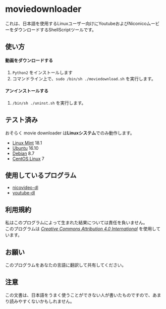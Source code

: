 # moviedownloader
これは、日本語を使用するLinuxユーザー向けにYoutubeおよびNiconicoムービーをダウンロードするShellScriptツールです。
## 使い方
#### 動画をダウンロードする
1. `Python2` をインストールします 
2. コマンドライン上で、`sudo /bin/sh ./moviedownload.sh` を実行します。
#### アンインストールする
1. `/bin/sh ./uninst.sh` を実行します。
## テスト済み
おそらく movie downloader は**Linuxシステム**でのみ動作します。
* [Linux Mint](https://linuxmint.com) 18.1
* [Ubuntu](https://ubuntu.com) 16.10
* [Debian](http://www.debian.org) 8.7
* [CentOS Linux](http://centos.org/) 7
## 使用しているプログラム
* [nicovideo-dl](http://sourceforge.jp/projects/nicovideo-dl/)
* [youtube-dl](http://yt-dl.org/)
## 利用規約
私はこのプログラムによって生まれた結果については責任を負いません。  
このプログラムは *[Creative Commons Attribution 4.0 International](https://creativecommons.org/licenses/by/4.0/)* を使用しています。
## お願い
このプログラムをあなたの言語に翻訳して共有してください。  
## 注意
この文書は、日本語をうまく使うことができない人が書いたものですので、あまり読みやすくないかもしれません。
